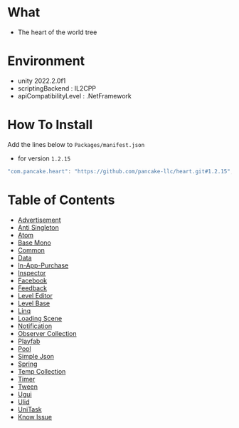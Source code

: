 # What

- The heart of the world tree

# Environment

- unity 2022.2.0f1
- scriptingBackend : IL2CPP
- apiCompatibilityLevel : .NetFramework

# How To Install

Add the lines below to `Packages/manifest.json`

- for version `1.2.15`

```csharp
"com.pancake.heart": "https://github.com/pancake-llc/heart.git#1.2.15",
```

# Table of Contents

- [Advertisement](https://github.com/pancake-llc/heart/wiki/advertisement)
- [Anti Singleton](https://github.com/pancake-llc/heart/wiki/anti-singleton)
- [Atom](https://github.com/pancake-llc/heart/wiki/atom)
- [Base Mono](https://github.com/pancake-llc/heart/wiki/base-mono)
- [Common](https://github.com/pancake-llc/heart/wiki/common)
- [Data](https://github.com/pancake-llc/heart/wiki/data)
- [In-App-Purchase](https://github.com/pancake-llc/heart/wiki/iap)
- [Inspector](https://github.com/pancake-llc/heart/wiki/inspector)
- [Facebook](https://github.com/pancake-llc/heart/wiki/facebook)
- [Feedback](https://github.com/pancake-llc/heart/wiki/feedback)
- [Level Editor](https://github.com/pancake-llc/heart/wiki/level-editor)
- [Level Base](https://github.com/pancake-llc/heart/wiki/level-base)
- [Linq](https://github.com/pancake-llc/heart/wiki/linq)
- [Loading Scene](https://github.com/pancake-llc/heart/wiki/loading-scene)
- [Notification](https://github.com/pancake-llc/heart/wiki/notification)
- [Observer Collection](https://github.com/pancake-llc/heart/wiki/observable-collection)
- [Playfab](https://github.com/pancake-llc/heart/wiki/playfab)
- [Pool](https://github.com/pancake-llc/heart/wiki/pool)
- [Simple Json](https://github.com/pancake-llc/heart/wiki/simple-json)
- [Spring](https://github.com/pancake-llc/heart/wiki/spring)
- [Temp Collection](https://github.com/pancake-llc/heart/wiki/temp-collection)
- [Timer](https://github.com/pancake-llc/heart/wiki/timer)
- [Tween](https://github.com/pancake-llc/heart/wiki/tween)
- [Ugui](https://github.com/pancake-llc/heart/wiki/ugui)
- [Ulid](https://github.com/pancake-llc/heart/wiki/ulid)
- [UniTask](https://github.com/pancake-llc/heart/wiki/unitask)
- [Know Issue](https://github.com/pancake-llc/heart/wiki/Know-Problem#non-secure-network-connections-disabled-in-player-settings)





